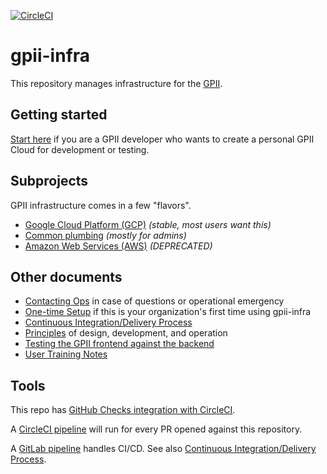 [![CircleCI](https://circleci.com/gh/gpii-ops/gpii-infra.svg?style=svg)](https://circleci.com/gh/gpii-ops/gpii-infra)
# gpii-infra

This repository manages infrastructure for the [GPII](https://gpii.net/).

## Getting started

[Start here](gcp/README.md#getting-started) if you are a GPII developer who wants to create a personal GPII Cloud for development or testing.

## Subprojects

GPII infrastructure comes in a few "flavors".

* [Google Cloud Platform (GCP)](gcp/) *(stable, most users want this)*
* [Common plumbing](common/) *(mostly for admins)*
* [Amazon Web Services (AWS)](aws/) *(DEPRECATED)*

## Other documents

* [Contacting Ops](./CONTACTING-OPS.md) in case of questions or operational emergency
* [One-time Setup](./ONE-TIME-SETUP.md) if this is your organization's first time using gpii-infra
* [Continuous Integration/Delivery Process](./CI-CD.md)
* [Principles](./PRINCIPLES.md) of design, development, and operation
* [Testing the GPII frontend against the backend](./TESTING.md)
* [User Training Notes](./USER-TRAINING.md)

## Tools

This repo has [GitHub Checks integration with CircleCI](https://circleci.com/docs/2.0/enable-checks/).

A [CircleCI pipeline](https://circleci.com/gh/gpii-ops/gpii-infra) will run for every PR opened against this repository.

A [GitLab pipeline](https://gitlab.com/gpii-ops/gpii-infra/pipelines) handles CI/CD. See also [Continuous Integration/Delivery Process](./CI-CD.md).
